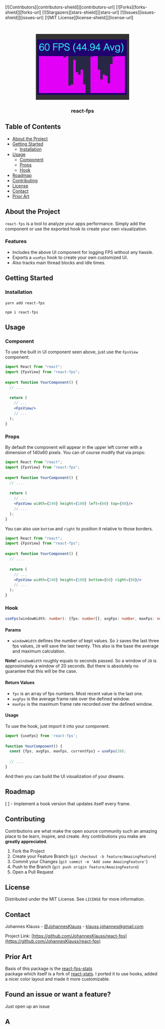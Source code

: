 [![Contributors][contributors-shield]][contributors-url]
[![Forks][forks-shield]][forks-url]
[![Stargazers][stars-shield]][stars-url]
[![Issues][issues-shield]][issues-url]
[![MIT License][license-shield]][license-url]

<br />
<p align="center">
  <a href="https://github.com/JohannesKlauss/react-fps">
    <img src="fps_screen.png" alt="Logo" width="304" height="214">
  </a>

  <h3 align="center">react-fps</h3>
</p>

## Table of Contents

* [About the Project](#about-the-project)
* [Getting Started](#getting-started)
  * [Installation](#installation)
* [Usage](#usage)
  * [Component](#component)
  * [Props](#props)
  * [Hook](#hook)
* [Roadmap](#roadmap)
* [Contributing](#contributing)
* [License](#license)
* [Contact](#contact)
* [Prior Art](#prior-art)

## About the Project
`react-fps` is a tool to analyze your apps performance. Simply add the component
or use the exported hook to create your own visualization.

### Features
* Includes the above UI component for logging FPS without any hassle.
* Exports a `useFps` hook to create your own customized UI.
* Also tracks main thread blocks and idle times.

## Getting Started
### Installation
```shell script
yarn add react-fps
```

```shell script
npm i react-fps
```

## Usage

### Component
To use the built in UI component seen above, just use the `FpsView` component:
```jsx harmony
import React from "react";
import {FpsView} from "react-fps";

export function YourComponent() {
  // ....
  
  return (
    // ...
    <FpsView/>
    // ...
  );
}
```

### Props
By default the component will appear in the upper left corner with a dimension
of 140x60 pixels. You can of course modify that via props:

```jsx harmony
import React from "react";
import {FpsView} from "react-fps";

export function YourComponent() {
  // ....
  
  return (
    // ...
    <FpsView width={240} height={180} left={60} top={80}/>
    // ...
  );
}
```

You can also use `bottom` and `right` to position it relative to those borders.

```jsx harmony
import React from "react";
import {FpsView} from "react-fps";

export function YourComponent() {
  // ....
  
  return (
    // ...
    <FpsView width={240} height={180} bottom={60} right={80}/>
    // ...
  );
}
```

### Hook
```typescript
useFps(windowWidth: number): {fps: number[], avgFps: number, maxFps: number, currentFps: number};
```

#### Params
* `windowWidth` defines the number of kept values. So `3` saves the last
three fps values, `20` will save the last twenty. This also is the base
the average and maximum calculation.

**Note!** `windowWidth` roughly equals to seconds passed. So a window of
`20` is approximately a window of 20 seconds. But there is absolutely no
guarantee that this will be the case.

#### Return Values
* `fps` is an array of fps numbers. Most recent value is the last one.
* `avgFps` is the average frame rate over the defined window.
* `maxFps` is the maximum frame rate recorded over the defined window.

#### Usage
To use the hook, just import it into your component.

```typescript
import {useFps} from 'react-fps';

function YourComponent() {
  const {fps, avgFps, maxFps, currentFps} = useFps(20);
  
  // ....
}
```

And then you can build the UI visualization of your dreams.

## Roadmap
[ ] - Implement a hook version that updates itself every frame.

## Contributing
Contributions are what make the open source community such an amazing place to be learn, inspire, and create. Any contributions you make are **greatly appreciated**.

1. Fork the Project
2. Create your Feature Branch (`git checkout -b feature/AmazingFeature`)
3. Commit your Changes (`git commit -m 'Add some AmazingFeature'`)
4. Push to the Branch (`git push origin feature/AmazingFeature`)
5. Open a Pull Request

## License
Distributed under the MIT License. See `LICENSE` for more information.

## Contact

Johannes Klauss - [@JohannesKlauss](https://github.com/JohannesKlauss) - klauss.johannes@gmail.com

Project Link: [https://github.com/JohannesKlauss/react-fps](https://github.com/JohannesKlauss/react-fps)

## Prior Art
Basis of this package is the [react-fps-stats](https://github.com/tibotiber/react-fps-stats)  
package which itself is a fork of [react-stats](https://github.com/sebslomski/react-stats).
I ported it to use hooks, added a nicer color layout and made it more customizable.

## Found an issue or want a feature?
Just open up an issue

## A
